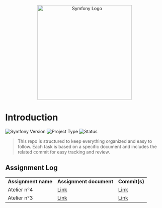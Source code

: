 <p align="center">
  <img src="https://symfony.com/logos/symfony_white_01.png" alt="Symfony Logo" width="300"/>
</p>

# Introduction
![Symfony Version](https://img.shields.io/badge/Symfony-6.4-purple?logo=symfony&logoColor=white)
![Project Type](https://img.shields.io/badge/Project-Academic-orange)
![Status](https://img.shields.io/badge/Status-In_Progress-brightgreen)
<br>

> This repo is structured to keep everything organized and easy to follow.
> Each task is based on a specific document and includes the related commit for easy tracking and review.

## Assignment Log

<table>
  <tr>
    <td><strong>Assignment name</strong></td>
    <td><strong>Assignment document</strong></td>
    <td><strong>Commit(s)</strong></td>
  </tr>
  <tr>
    <td>Atelier n°4</td>
    <td><a href="https://github.com/TiramisuAddict/Symfony-3A/blob/main/Documents/%5Batelier4%5DORM-Doctrine.pdf">Link</a></td>
    <td><a href="https://github.com/TiramisuAddict/Symfony-3A/tree/0121dc5795e1fd5dd435cbb97daf13f47e4f0ce7">Link</a></td>
  </tr>
  <tr>
    <td>Atelier n°3</td>
    <td><a href="https://github.com/TiramisuAddict/Symfony-3A/blob/2a944cef834d117077f917c7344d8386621bdac5/Documents/%5Batelier%203%5DTwig.docx">Link</a></td>
    <td><a href="https://github.com/TiramisuAddict/Symfony-3A/tree/7b286ae64e832fc79cb0fa02a5d35559d4c6996a#">Link</a></td>
  </tr>
</table>

